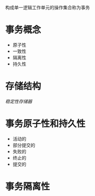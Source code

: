 构成单一逻辑工作单元的操作集合称为事务

# 事务概念

- 原子性
- 一致性
- 隔离性
- 持久性

# 存储结构

*稳定性存储器*

# 事务原子性和持久性

- 活动的
- 部分提交的
- 失败的
- 终止的
- 提交的

# 事务隔离性

